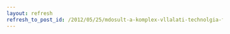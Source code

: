 ```yaml
---
layout: refresh
refresh_to_post_id: /2012/05/25/mdosult-a-komplex-vllalati-technolgia-fejleszts-rdekben-kirt-plyzat-benyjtsi-hatrideje
---
```

